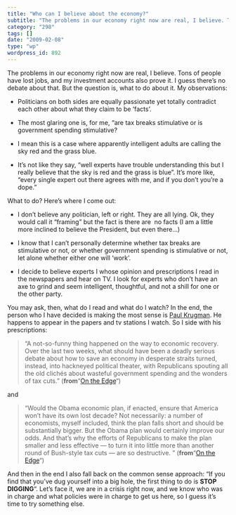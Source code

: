 ```yaml
---
title: "Who can I believe about the economy?"
subtitle: "The problems in our economy right now are real, I believe. Tons of people have lost jobs, and my inv..."
category: "298"
tags: []
date: "2009-02-08"
type: "wp"
wordpress_id: 892
---
```

The problems in our economy right now are real, I believe. Tons of people have lost jobs, and my investment accounts also prove it. I guess there’s no debate about that. But the question is, what to do about it.
My observations:

- Politicians on both sides are equally passionate yet totally contradict each other about what they claim to be ‘facts’.

- The most glaring one is, for me, “are tax breaks stimulative or is government spending stimulative?

- I mean this is a case where apparently intelligent adults are calling the sky red and the grass blue.

- It’s not like they say, “well experts have trouble understanding this but I really believe that the sky is red and the grass is blue”. It’s more like, “every single expert out there agrees with me, and if you don’t you’re a dope.”

What to do? Here’s where I come out:

- I don’t believe any politician, left or right. They are all lying. Ok, they would call it “framing” but the fact is there are  no facts (I am a little  more inclined to believe the President, but even there…)

- I know that I can’t personally determine whether tax breaks are stimulative or not, or whether government spending is stimulative or not, let alone whether either one will ‘work’.

- I decide to believe experts I whose opinion and prescriptions I read in the newspapers and hear on TV. I look for experts who don’t have an axe to grind and seem intelligent, thoughtful, and not a shill for one or the other party.

You may ask, then, what do I read and what do I watch? In the end, the person who I have decided is making the most sense is [Paul Krugman](http://www.nytimes.com/2009/02/06/opinion/06krugman.html?em). He happens to appear in the papers and tv stations I watch. So I side with his prescriptions:

> “A not-so-funny thing happened on the way to economic recovery. Over the last two weeks, what should have been a deadly serious debate about how to save an economy in desperate straits turned, instead, into hackneyed political theater, with Republicans spouting all the old clichés about wasteful government spending and the wonders of tax cuts.” (**from**“[On the Edge](http://)“)

and

> “Would the Obama economic plan, if enacted, ensure that America won’t have its own lost decade? Not necessarily: a number of economists, myself included, think the plan falls short and should be substantially bigger. But the Obama plan would certainly improve our odds. And that’s why the efforts of Republicans to make the plan smaller and less effective — to turn it into little more than another round of Bush-style tax cuts — are so destructive. ” (**from**“[On the Edge](http://)“)

And then in the end I also fall back on the common sense approach: “If you find that you’ve dug yourself into a big hole, the first thing to do is **STOP DIGGING**“. Let’s face it, we are in a crisis right now, and we know who was in charge and what policies were in charge to get us here, so I guess it’s time to try something else.